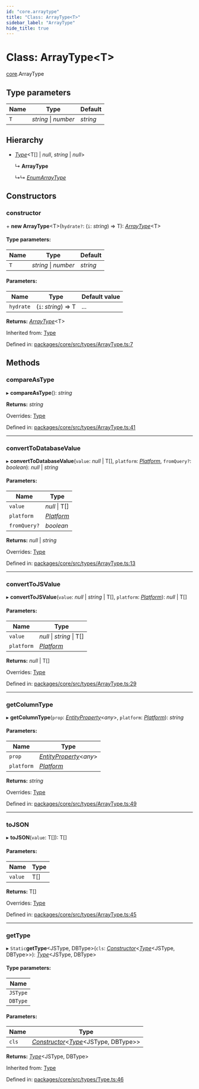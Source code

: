 ```yaml
---
id: "core.arraytype"
title: "Class: ArrayType<T>"
sidebar_label: "ArrayType"
hide_title: true
---
```


# Class: ArrayType<T\>

[core](../modules/core.md).ArrayType

## Type parameters

Name | Type | Default |
------ | ------ | ------ |
`T` | *string* \| *number* | *string* |

## Hierarchy

* [*Type*](core.type.md)<T[] \| *null*, *string* \| *null*\>

  ↳ **ArrayType**

  ↳↳ [*EnumArrayType*](core.enumarraytype.md)

## Constructors

### constructor

\+ **new ArrayType**<T\>(`hydrate?`: (`i`: *string*) => T): [*ArrayType*](core.arraytype.md)<T\>

#### Type parameters:

Name | Type | Default |
------ | ------ | ------ |
`T` | *string* \| *number* | *string* |

#### Parameters:

Name | Type | Default value |
------ | ------ | ------ |
`hydrate` | (`i`: *string*) => T | ... |

**Returns:** [*ArrayType*](core.arraytype.md)<T\>

Inherited from: [Type](core.type.md)

Defined in: [packages/core/src/types/ArrayType.ts:7](https://github.com/mikro-orm/mikro-orm/blob/969d4229bd/packages/core/src/types/ArrayType.ts#L7)

## Methods

### compareAsType

▸ **compareAsType**(): *string*

**Returns:** *string*

Overrides: [Type](core.type.md)

Defined in: [packages/core/src/types/ArrayType.ts:41](https://github.com/mikro-orm/mikro-orm/blob/969d4229bd/packages/core/src/types/ArrayType.ts#L41)

___

### convertToDatabaseValue

▸ **convertToDatabaseValue**(`value`: *null* \| T[], `platform`: [*Platform*](core.platform.md), `fromQuery?`: *boolean*): *null* \| *string*

#### Parameters:

Name | Type |
------ | ------ |
`value` | *null* \| T[] |
`platform` | [*Platform*](core.platform.md) |
`fromQuery?` | *boolean* |

**Returns:** *null* \| *string*

Overrides: [Type](core.type.md)

Defined in: [packages/core/src/types/ArrayType.ts:13](https://github.com/mikro-orm/mikro-orm/blob/969d4229bd/packages/core/src/types/ArrayType.ts#L13)

___

### convertToJSValue

▸ **convertToJSValue**(`value`: *null* \| *string* \| T[], `platform`: [*Platform*](core.platform.md)): *null* \| T[]

#### Parameters:

Name | Type |
------ | ------ |
`value` | *null* \| *string* \| T[] |
`platform` | [*Platform*](core.platform.md) |

**Returns:** *null* \| T[]

Overrides: [Type](core.type.md)

Defined in: [packages/core/src/types/ArrayType.ts:29](https://github.com/mikro-orm/mikro-orm/blob/969d4229bd/packages/core/src/types/ArrayType.ts#L29)

___

### getColumnType

▸ **getColumnType**(`prop`: [*EntityProperty*](../interfaces/core.entityproperty.md)<*any*\>, `platform`: [*Platform*](core.platform.md)): *string*

#### Parameters:

Name | Type |
------ | ------ |
`prop` | [*EntityProperty*](../interfaces/core.entityproperty.md)<*any*\> |
`platform` | [*Platform*](core.platform.md) |

**Returns:** *string*

Overrides: [Type](core.type.md)

Defined in: [packages/core/src/types/ArrayType.ts:49](https://github.com/mikro-orm/mikro-orm/blob/969d4229bd/packages/core/src/types/ArrayType.ts#L49)

___

### toJSON

▸ **toJSON**(`value`: T[]): T[]

#### Parameters:

Name | Type |
------ | ------ |
`value` | T[] |

**Returns:** T[]

Overrides: [Type](core.type.md)

Defined in: [packages/core/src/types/ArrayType.ts:45](https://github.com/mikro-orm/mikro-orm/blob/969d4229bd/packages/core/src/types/ArrayType.ts#L45)

___

### getType

▸ `Static`**getType**<JSType, DBType\>(`cls`: [*Constructor*](../modules/core.md#constructor)<[*Type*](core.type.md)<JSType, DBType\>\>): [*Type*](core.type.md)<JSType, DBType\>

#### Type parameters:

Name |
------ |
`JSType` |
`DBType` |

#### Parameters:

Name | Type |
------ | ------ |
`cls` | [*Constructor*](../modules/core.md#constructor)<[*Type*](core.type.md)<JSType, DBType\>\> |

**Returns:** [*Type*](core.type.md)<JSType, DBType\>

Inherited from: [Type](core.type.md)

Defined in: [packages/core/src/types/Type.ts:46](https://github.com/mikro-orm/mikro-orm/blob/969d4229bd/packages/core/src/types/Type.ts#L46)
